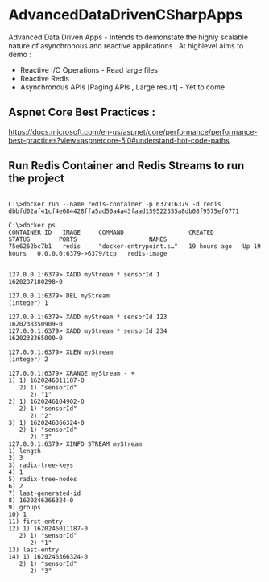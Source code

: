 # AdvancedDataDrivenCSharpApps
Advanced Data Driven Apps - Intends to demonstate the highly scalable nature of asynchronous and reactive applications . At highlevel aims to demo : 
  * Reactive I/O Operations - Read large files 
  * Reactive Redis
  * Asynchronous APIs [Paging APIs , Large result] - Yet to come

## Aspnet Core Best Practices : 
https://docs.microsoft.com/en-us/aspnet/core/performance/performance-best-practices?view=aspnetcore-5.0#understand-hot-code-paths

## Run Redis Container and Redis Streams to run the project
```shell

C:\>docker run --name redis-container -p 6379:6379 -d redis
dbbfd02af41cf4e684428ffa5ad50a4a43faad159522355a8db08f9575ef0771

C:\>docker ps
CONTAINER ID   IMAGE     COMMAND                  CREATED        STATUS        PORTS                    NAMES
75e6262bc7b1   redis     "docker-entrypoint.s…"   19 hours ago   Up 19 hours   0.0.0.0:6379->6379/tcp   redis-image


127.0.0.1:6379> XADD myStream * sensorId 1
1620237180298-0

127.0.0.1:6379> DEL myStream
(integer) 1

127.0.0.1:6379> XADD myStream * sensorId 123
1620238350909-0
127.0.0.1:6379> XADD myStream * sensorId 234
1620238365000-0

127.0.0.1:6379> XLEN myStream
(integer) 2

127.0.0.1:6379> XRANGE myStream - +
1) 1) 1620246011187-0
   2) 1) "sensorId"
      2) "1"
2) 1) 1620246104902-0
   2) 1) "sensorId"
      2) "2"
3) 1) 1620246366324-0
   2) 1) "sensorId"
      2) "3"
127.0.0.1:6379> XINFO STREAM myStream
1) length
2) 3
3) radix-tree-keys
4) 1
5) radix-tree-nodes
6) 2
7) last-generated-id
8) 1620246366324-0
9) groups
10) 1
11) first-entry
12) 1) 1620246011187-0
   2) 1) "sensorId"
      2) "1"
13) last-entry
14) 1) 1620246366324-0
   2) 1) "sensorId"
      2) "3"
```
